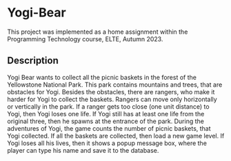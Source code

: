 # Yogi-Bear

This project was implemented as a home assignment within the Programming Technology course, ELTE, Autumn 2023.

## Description

Yogi Bear wants to collect all the picnic baskets in the forest of the Yellowstone National Park. 
This park contains mountains and trees, that are obstacles for Yogi. 
Besides the obstacles, there are rangers, who make it harder for Yogi to collect the baskets. 
Rangers can move only horizontally or vertically in the park. 
If a ranger gets too close (one unit distance) to Yogi, then Yogi loses one life. 
If Yogi still has at least one life from the original three, then he spawns at the entrance of the park.
During the adventures of Yogi, the game counts the number of picnic baskets, that Yogi collected. 
If all the baskets are collected, then load a new game level. 
If Yogi loses all his lives, then it shows a popup message box, where the player can type his name and save it to the database.
